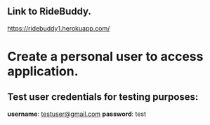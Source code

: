 ## **Link to RideBuddy.**
https://ridebuddy1.herokuapp.com/

# Create a personal user to access application. 

## Test user credentials for testing purposes: 
**username**: testuser@gmail.com
**password**: test
